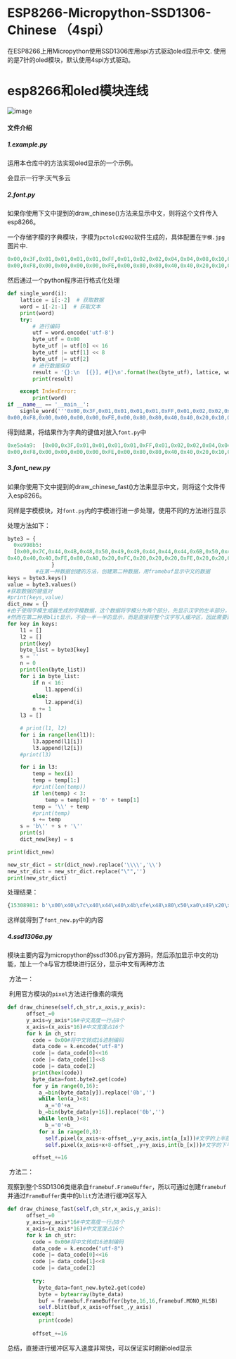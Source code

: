 # ESP8266-Micropython-SSD1306-Chinese （4spi）
在ESP8266上用Micropython使用SSD1306库用spi方式驱动oled显示中文.
使用的是7针的oled模块，默认使用4spi方式驱动。
# esp8266和oled模块连线
![image](https://user-images.githubusercontent.com/48639047/223399730-16849fcf-e5ca-4a99-b155-50e0630063f9.png)

#### 文件介绍

##### 1.example.py

运用本仓库中的方法实现oled显示的一个示例。

会显示一行字:天气多云

##### 2.font.py
如果你使用下文中提到的draw_chinese()方法来显示中文，则将这个文件传入esp8266。

一个存储字模的字典模块，字模为`pctolcd2002`软件生成的，具体配置在`字模.jpg`图片中.


```python
0x00,0x3F,0x01,0x01,0x01,0x01,0xFF,0x01,0x02,0x02,0x04,0x04,0x08,0x10,0x20,0xC0,
0x00,0xF8,0x00,0x00,0x00,0x00,0xFE,0x00,0x80,0x80,0x40,0x40,0x20,0x10,0x08,0x06,天0
```

然后通过一个python程序进行格式化处理

```python
def single_word(i):
    lattice = i[:-2]  # 获取数据
    word = i[-2:-1]  # 获取文本
    print(word)
    try:
        # 进行编码
        utf = word.encode('utf-8')
        byte_utf = 0x00
        byte_utf |= utf[0] << 16
        byte_utf |= utf[1] << 8
        byte_utf |= utf[2]
        # 进行数据保存
        result = '{}:\n  [{}], #{}\n'.format(hex(byte_utf), lattice, word)
        print(result)

    except IndexError:
        print(word)
if __name__ == '__main__':
    signle_word('''0x00,0x3F,0x01,0x01,0x01,0x01,0xFF,0x01,0x02,0x02,0x04,0x04,0x08,0x10,0x20,0xC0,
0x00,0xF8,0x00,0x00,0x00,0x00,0xFE,0x00,0x80,0x80,0x40,0x40,0x20,0x10,0x08,0x06,天0''')
```

得到结果，将结果作为字典的键值对放入`font.py`中

```py
0xe5a4a9:  [0x00,0x3F,0x01,0x01,0x01,0x01,0xFF,0x01,0x02,0x02,0x04,0x04,0x08,0x10,0x20,0xC0,
0x00,0xF8,0x00,0x00,0x00,0x00,0xFE,0x00,0x80,0x80,0x40,0x40,0x20,0x10,0x08,0x06,], #天
```

##### 3.font_new.py
如果你使用下文中提到的draw_chinese_fast()方法来显示中文，则将这个文件传入esp8266。

同样是字模模块，对`font.py`内的字模进行进一步处理，使用不同的方法进行显示

处理方法如下：

```python
byte3 = {
  0xe998b5:
  [0x00,0x7C,0x44,0x4B,0x48,0x50,0x49,0x49,0x44,0x44,0x44,0x6B,0x50,0x40,0x40,0x40,
0x40,0x40,0x40,0xFE,0x80,0xA0,0x20,0xFC,0x20,0x20,0x20,0xFE,0x20,0x20,0x20,0x20,], #阵
              }
         #在第一种数据创建的方法，创建第二种数据，用framebuf显示中文的数据
keys = byte3.keys()
value = byte3.values()
#获取数据的键值对
#print(keys,value)
dict_new = {}
#由于使用字模生成器生成的字模数据，这个数据将字模分为两个部分，先显示汉字的左半部分，然后是右半部分
#然而在第二种用blit显示，不会一半一半的显示，而是直接将整个汉字写入缓冲区，因此需要进行处理
for key in keys:
    l1 = []
    l2 = []
    print(key)
    byte_list = byte3[key]
    s = ''
    n = 0
    print(len(byte_list))
    for i in byte_list:
        if n < 16:
            l1.append(i)
        else:
            l2.append(i)
        n += 1
    l3 = []

    # print(l1, l2)
    for i in range(len(l1)):
        l3.append(l1[i])
        l3.append(l2[i])
    #print(l3)

    for i in l3:
        temp = hex(i)
        temp = temp[1:]
        #print(len(temp))
        if len(temp) < 3:
            temp = temp[0] + '0' + temp[1]
        temp = '\\' + temp
        #print(temp)
        s += temp
    s = 'b\'' + s + '\''
    print(s)
    dict_new[key] = s

print(dict_new)

new_str_dict = str(dict_new).replace('\\\\','\\')
new_str_dict = new_str_dict.replace("\"",'')
print(new_str_dict)
```

处理结果：

```python
{15308981: b'\x00\x40\x7c\x40\x44\x40\x4b\xfe\x48\x80\x50\xa0\x49\x20\x49\xfc\x44\x20\x44\x20\x44\x20\x6b\xfe\x50\x20\x40\x20\x40\x20\x40\x20'}
```

这样就得到了`font_new.py`中的内容


##### 4.ssd1306a.py

​	模块主要内容为micropython的ssd1306.py官方源码，然后添加显示中文的功能，加上一个a与官方模块进行区分，显示中文有两种方法

​	方法一：

​		利用官方模块的`pixel`方法进行像素的填充

```python
def draw_chinese(self,ch_str,x_axis,y_axis):
      offset_=0
      y_axis=y_axis*16#中文高度一行占8个
      x_axis=(x_axis*16)#中文宽度占16个
      for k in ch_str:
        code = 0x00#将中文转成16进制编码
        data_code = k.encode("utf-8")
        code |= data_code[0]<<16
        code |= data_code[1]<<8
        code |= data_code[2]		  
        print(hex(code))
        byte_data=font.byte2.get(code)
        for y in range(0,16):
          a_=bin(byte_data[y]).replace('0b','')
          while len(a_)<8:
            a_='0'+a_				  
          b_=bin(byte_data[y+16]).replace('0b','')
          while len(b_)<8:
            b_='0'+b_
          for x in range(0,8):
            self.pixel(x_axis+x-offset_,y+y_axis,int(a_[x]))#文字的上半部分
            self.pixel(x_axis+x+8-offset_,y+y_axis,int(b_[x]))#文字的下半部分

        offset_+=16
```

​	方法二：

​		观察到整个SSD1306类继承自`framebuf.FrameBuffer`，所以可通过创建`framebuf`并通过`FrameBuffer`类中的`blit`方法进行缓冲区写入

```python
def draw_chinese_fast(self,ch_str,x_axis,y_axis):
      offset_=0
      y_axis=y_axis*16#中文高度一行占8个
      x_axis=(x_axis*16)#中文宽度占16个
      for k in ch_str:
        code = 0x00#将中文转成16进制编码
        data_code = k.encode("utf-8")
        code |= data_code[0]<<16
        code |= data_code[1]<<8
        code |= data_code[2]		  
        
        try:
          byte_data=font_new.byte2.get(code)
          byte = bytearray(byte_data)
          buf = framebuf.FrameBuffer(byte,16,16,framebuf.MONO_HLSB)
          self.blit(buf,x_axis+offset_,y_axis)
        except:
          print(code)
        
        offset_+=16
```

总结，直接进行缓冲区写入速度非常快，可以保证实时刷新oled显示

